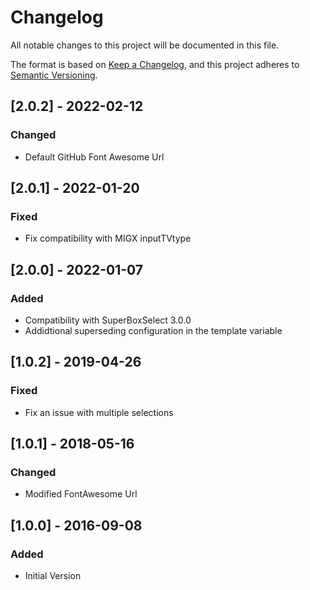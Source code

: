 # Changelog

All notable changes to this project will be documented in this file.

The format is based on [Keep a Changelog](https://keepachangelog.com/en/1.0.0/),
and this project adheres to [Semantic Versioning](https://semver.org/spec/v2.0.0.html).

## [2.0.2] - 2022-02-12

### Changed

- Default GitHub Font Awesome Url

## [2.0.1] - 2022-01-20

### Fixed

- Fix compatibility with MIGX inputTVtype

## [2.0.0] - 2022-01-07

### Added

- Compatibility with SuperBoxSelect 3.0.0
- Addidtional superseding configuration in the template variable

## [1.0.2] - 2019-04-26

### Fixed

- Fix an issue with multiple selections

## [1.0.1] - 2018-05-16

### Changed

- Modified FontAwesome Url

## [1.0.0] - 2016-09-08

### Added

- Initial Version
